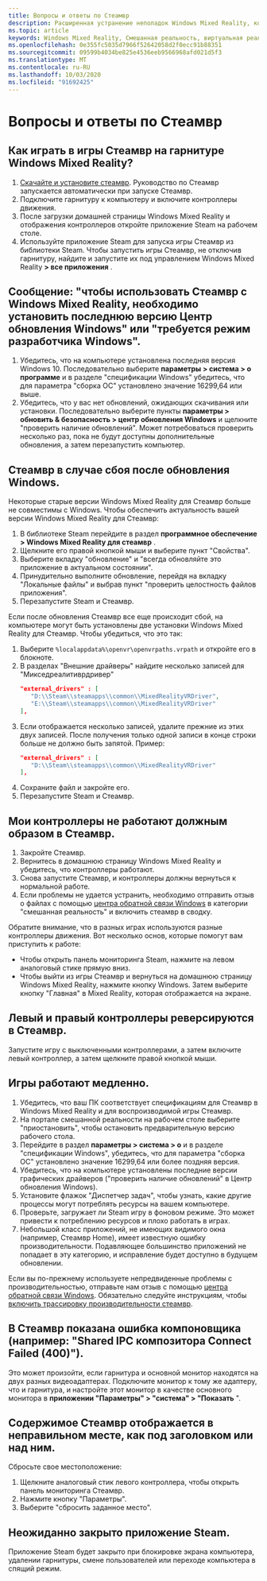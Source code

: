 ```yaml
---
title: Вопросы и ответы по Стеамвр
description: Расширенная устранение неполадок Windows Mixed Reality, которая выходит за рамки стандартной документации по поддержке пользователей.
ms.topic: article
keywords: Windows Mixed Reality, Смешанная реальность, виртуальная реальность, VR, MR, устранение неполадок, ошибки, Справка, поддержка, Стеамвр
ms.openlocfilehash: 0e355fc5035d7966f52642058d2f0ecc91b88351
ms.sourcegitcommit: 09599b4034be825e4536eeb9566968afd021d5f3
ms.translationtype: MT
ms.contentlocale: ru-RU
ms.lasthandoff: 10/03/2020
ms.locfileid: "91692425"
---
```

# <a name="steamvr-faqs"></a>Вопросы и ответы по Стеамвр

## <a name="how-can-i-play-steamvr-games-in-my-windows-mixed-reality-headset"></a>Как играть в игры Стеамвр на гарнитуре Windows Mixed Reality?

1. [Скачайте и установите стеамвр](https://steamcdn-a.akamaihd.net/client/installer/SteamWindowsMRInstaller.exe). Руководство по Стеамвр запускается автоматически при запуске Стеамвр.
2. Подключите гарнитуру к компьютеру и включите контроллеры движения.
3. После загрузки домашней страницы Windows Mixed Reality и отображения контроллеров откройте приложение Steam на рабочем столе.
4. Используйте приложение Steam для запуска игры Стеамвр из библиотеки Steam. Чтобы запустить игры Стеамвр, не отключив гарнитуру, найдите и запустите их под управлением Windows Mixed Reality **> все приложения** . 

## <a name="a-message-says-to-use-steamvr-with-windows-mixed-reality-you-need-to-install-the-latest-windows-update-or-windows-developer-mode-required"></a>Сообщение: "чтобы использовать Стеамвр с Windows Mixed Reality, необходимо установить последнюю версию Центр обновления Windows" или "требуется режим разработчика Windows".

1. Убедитесь, что на компьютере установлена последняя версия Windows 10. Последовательно выберите **параметры > система > о программе** и в разделе "спецификации Windows" убедитесь, что для параметра "сборка ОС" установлено значение 16299,64 или выше.
2. Убедитесь, что у вас нет обновлений, ожидающих скачивания или установки. Последовательно выберите пункты **параметры > обновить & безопасность > центр обновления Windows** и щелкните "проверить наличие обновлений". Может потребоваться проверить несколько раз, пока не будут доступны дополнительные обновления, а затем перезапустить компьютер.

## <a name="steamvr-is-crashing-after-updating-windows"></a>Стеамвр в случае сбоя после обновления Windows.

Некоторые старые версии Windows Mixed Reality для Стеамвр больше не совместимы с Windows. Чтобы обеспечить актуальность вашей версии Windows Mixed Reality для Стеамвр:
1. В библиотеке Steam перейдите в раздел **программное обеспечение > Windows Mixed Reality для стеамвр** .
2. Щелкните его правой кнопкой мыши и выберите пункт "Свойства".
3. Выберите вкладку "обновление" и "всегда обновляйте это приложение в актуальном состоянии".
4. Принудительно выполните обновление, перейдя на вкладку "Локальные файлы" и выбрав пункт "проверить целостность файлов приложения".
5. Перезапустите Steam и Стеамвр.

Если после обновления Стеамвр все еще происходит сбой, на компьютере могут быть установлены две установки Windows Mixed Reality для Стеамвр. Чтобы убедиться, что это так:
1. Выберите ```%localappdata%\openvr\openvrpaths.vrpath``` и откройте его в блокноте.
2. В разделах "Внешние драйверы" найдите несколько записей для "Микседреалитиврдривер" 
   ```json
   "external_drivers" : [
      "D:\\Steam\\steamapps\\common\\MixedRealityVRDriver",
      "E:\\Steam\\steamapps\\common\\MixedRealityVRDriver"
   ],
   ```
3. Если отображается несколько записей, удалите прежние из этих двух записей. После получения только одной записи в конце строки больше не должно быть запятой. Пример:
   ```json
   "external_drivers" : [
      "D:\\Steam\\steamapps\\common\\MixedRealityVRDriver"
   ],
   ```
4. Сохраните файл и закройте его.
5. Перезапустите Steam и Стеамвр.

## <a name="my-controllers-arent-working-as-expected-in-steamvr"></a>Мои контроллеры не работают должным образом в Стеамвр.

1. Закройте Стеамвр.
2. Вернитесь в домашнюю страницу Windows Mixed Reality и убедитесь, что контроллеры работают.
3. Снова запустите Стеамвр, и контроллеры должны вернуться к нормальной работе.
4. Если проблемы не удается устранить, необходимо отправить отзыв о файлах с помощью [центра обратной связи Windows](https://support.microsoft.com/en-us/help/4021566/windows-10-send-feedback-to-microsoft-with-feedback-hub-app) в категории "смешанная реальность" и включить стеамвр в сводку.

Обратите внимание, что в разных играх используются разные контроллеры движения. Вот несколько основ, которые помогут вам приступить к работе:
* Чтобы открыть панель мониторинга Steam, нажмите на левом аналоговый стике прямую вниз.
* Чтобы выйти из игры Стеамвр и вернуться на домашнюю страницу Windows Mixed Reality, нажмите кнопку Windows. Затем выберите кнопку "Главная" в Mixed Reality, которая отображается на экране.

## <a name="my-left-and-right-controllers-are-reversed-in-steamvr"></a>Левый и правый контроллеры реверсируются в Стеамвр.

Запустите игру с выключенными контроллерами, а затем включите левый контроллер, а затем щелкните правой кнопкой мыши.

## <a name="my-games-are-running-slowly"></a>Игры работают медленно.

1. Убедитесь, что ваш ПК соответствует спецификациям для Стеамвр в Windows Mixed Reality и для воспроизводимой игры Стеамвр.
2. На портале смешанной реальности на рабочем столе выберите "приостановить", чтобы остановить предварительную версию рабочего стола.
3. Перейдите в раздел **параметры > система > о** и в разделе "спецификации Windows", убедитесь, что для параметра "сборка ОС" установлено значение 16299,64 или более поздняя версия.
4. Убедитесь, что на компьютере установлены последние версии графических драйверов ("проверить наличие обновлений" в Центр обновления Windows).
5. Установите флажок "Диспетчер задач", чтобы узнать, какие другие процессы могут потреблять ресурсы на вашем компьютере.
6. Проверьте, загружает ли Steam игру в фоновом режиме. Это может привести к потреблению ресурсов и плохо работать в играх.
7. Небольшой класс приложений, не имеющих видимого окна (например, Стеамвр Home), имеет известную ошибку производительности. Подавляющее большинство приложений не попадает в эту категорию, и исправление будет доступно в будущем обновлении.

Если вы по-прежнему используете непредвиденные проблемы с производительностью, отправьте нам отзыв с помощью [центра обратной связи Windows](https://support.microsoft.com/en-us/help/4021566/windows-10-send-feedback-to-microsoft-with-feedback-hub-app). Обязательно следуйте инструкциям, чтобы [включить трассировку производительности стеамвр](using-steamvr-with-windows-mixed-reality.md#sharing-feedback-on-steamvr). 

## <a name="steamvr-is-showing-a-compositor-error-for-example-shared-ipc-compositor-connect-failed-400"></a>В Стеамвр показана ошибка компоновщика (например: "Shared IPC композитора Connect Failed (400)").

Это может произойти, если гарнитура и основной монитор находятся на двух разных видеоадаптерах. Подключите монитор к тому же адаптеру, что и гарнитура, и настройте этот монитор в качестве основного монитора в **приложении "Параметры" > "система" > "Показать** ".

## <a name="steamvr-content-appears-in-the-wrong-place-like-beneath-the-floor-or-above-my-head"></a>Содержимое Стеамвр отображается в неправильном месте, как под заголовком или над ним.

Сбросьте свое местоположение: 
1. Щелкните аналоговый стик левого контроллера, чтобы открыть панель мониторинга Стеамвр.
2. Нажмите кнопку "Параметры".
3. Выберите "сбросить заданное место".

## <a name="my-steam-app-closed-unexpectedly"></a>Неожиданно закрыто приложение Steam.

Приложение Steam будет закрыто при блокировке экрана компьютера, удалении гарнитуры, смене пользователей или переходе компьютера в спящий режим.
